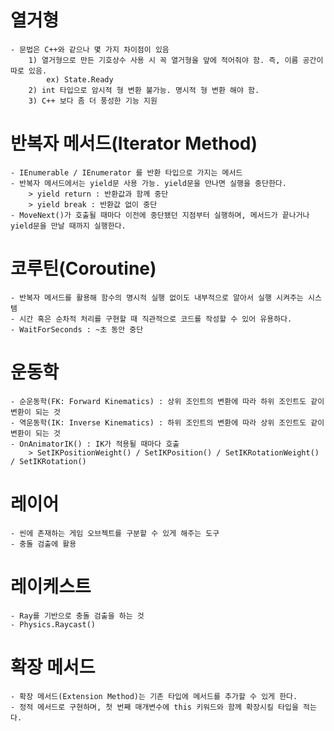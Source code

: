 # 열거형
    - 문법은 C++와 같으나 몇 가지 차이점이 있음
        1) 열거형으로 만든 기호상수 사용 시 꼭 열거형을 앞에 적어줘야 함. 즉, 이름 공간이 따로 있음.
            ex) State.Ready
        2) int 타입으로 암시적 형 변환 불가능. 명시적 형 변환 해야 함.
        3) C++ 보다 좀 더 풍성한 기능 지원

# 반복자 메서드(Iterator Method)
    - IEnumerable / IEnumerator 를 반환 타입으로 가지는 메서드
    - 반복자 메서드에서는 yield문 사용 가능. yield문을 만나면 실행을 중단한다.
        > yield return : 반환값과 함께 중단
        > yield break : 반환값 없이 중단
    - MoveNext()가 호출될 때마다 이전에 중단됐던 지점부터 실행하며, 메서드가 끝나거나 yield문을 만날 때까지 실행한다.

# 코루틴(Coroutine)
    - 반복자 메서드를 활용해 함수의 명시적 실행 없이도 내부적으로 알아서 실행 시켜주는 시스템
    - 시간 혹은 순차적 처리를 구현할 때 직관적으로 코드를 작성할 수 있어 유용하다.
    - WaitForSeconds : ~초 동안 중단

# 운동학
    - 순운동학(FK: Forward Kinematics) : 상위 조인트의 변환에 따라 하위 조인트도 같이 변환이 되는 것
    - 역운동학(IK: Inverse Kinematics) : 하위 조인트의 변환에 따라 상위 조인트도 같이 변환이 되는 것
    - OnAnimatorIK() : IK가 적용될 때마다 호출
        > SetIKPositionWeight() / SetIKPosition() / SetIKRotationWeight() / SetIKRotation()

# 레이어
    - 씬에 존재하는 게임 오브젝트를 구분할 수 있게 해주는 도구
    - 충돌 검출에 활용

# 레이케스트
    - Ray를 기반으로 충돌 검출을 하는 것
    - Physics.Raycast()

# 확장 메서드
    - 확장 메서드(Extension Method)는 기존 타입에 메서드를 추가할 수 있게 한다.
    - 정적 메서드로 구현하며, 첫 번째 매개변수에 this 키워드와 함께 확장시킬 타입을 적는다.
